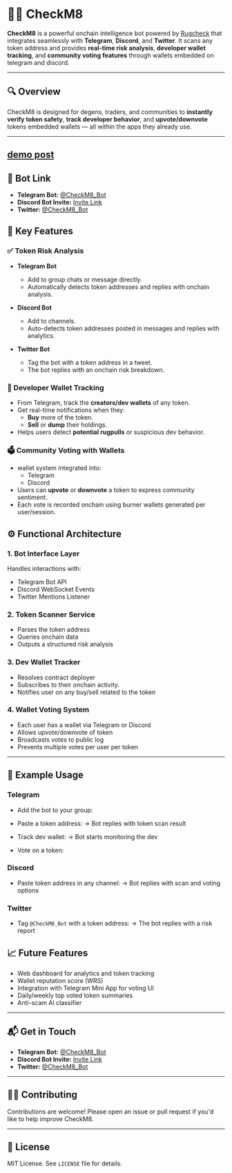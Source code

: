 # 🕵️‍♂️ CheckM8

**CheckM8** is a powerful onchain intelligence bot powered by [Rugcheck](https://rugcheck.xyz/) that integrates seamlessly with **Telegram**, **Discord**, and **Twitter**. It scans any token address and provides **real-time risk analysis**, **developer wallet tracking**, and **community voting features** through wallets embedded on telegram and discord.

---

## 🔍 Overview

CheckM8 is designed for degens, traders, and communities to **instantly verify token safety**, **track developer behavior**, and **upvote/downvote** tokens embedded wallets — all within the apps they already use.

---

## [demo post](https://x.com/CheckM8_Bot/status/1917753103350112369)

## 🔗 Bot Link

- **Telegram Bot:** [@CheckM8_Bot](https://t.me/CheckM8_Bot)
- **Discord Bot Invite:** [Invite Link](https://discord.com/oauth2/authorize?client_id=1358869096560853162&permissions=1689934340028480&integration_type=0&scope=bot)
- **Twitter:** [@CheckM8_Bot](https://x.com/CheckM8_Bot)

## 🚀 Key Features

### ✅ Token Risk Analysis

- **Telegram Bot**
  - Add to group chats or message directly.
  - Automatically detects token addresses and replies with onchain analysis.
- **Discord Bot**

  - Add to channels.
  - Auto-detects token addresses posted in messages and replies with analytics.

- **Twitter Bot**
  - Tag the bot with a token address in a tweet.
  - The bot replies with an onchain risk breakdown.

### 🔎 Developer Wallet Tracking

- From Telegram, track the **creators/dev wallets** of any token.
- Get real-time notifications when they:
  - **Buy** more of the token.
  - **Sell** or **dump** their holdings.
- Helps users detect **potential rugpulls** or suspicious dev behavior.

### 🗳️ Community Voting with Wallets

- wallet system integrated into:
  - Telegram
  - Discord
- Users can **upvote** or **downvote** a token to express community sentiment.
- Each vote is recorded onchain using burner wallets generated per user/session.

## ⚙️ Functional Architecture

### 1. **Bot Interface Layer**

Handles interactions with:

- Telegram Bot API
- Discord WebSocket Events
- Twitter Mentions Listener

### 2. **Token Scanner Service**

- Parses the token address
- Queries onchain data
- Outputs a structured risk analysis

### 3. **Dev Wallet Tracker**

- Resolves contract deployer
- Subscribes to their onchain activity.
- Notifies user on any buy/sell related to the token

### 4. **Wallet Voting System**

- Each user has a wallet via Telegram or Discord
- Allows upvote/downvote of token
- Broadcasts votes to public log
- Prevents multiple votes per user per token

---

## 🧪 Example Usage

### Telegram

- Add the bot to your group:

- Paste a token address:
  → Bot replies with token scan result

- Track dev wallet:
  → Bot starts monitoring the dev

- Vote on a token:

### Discord

- Paste token address in any channel:
  → Bot replies with scan and voting options

### Twitter

- Tag `@CheckM8_Bot` with a token address:
  → The bot replies with a risk report

## 📈 Future Features

- Web dashboard for analytics and token tracking
- Wallet reputation score (WRS)
- Integration with Telegram Mini App for voting UI
- Daily/weekly top voted token summaries
- Anti-scam AI classifier

---

## 📬 Get in Touch

- **Telegram Bot:** [@CheckM8_Bot](https://t.me/CheckM8_Bot)
- **Discord Bot Invite:** [Invite Link](https://discord.com/oauth2/authorize?client_id=1358869096560853162&permissions=1689934340028480&integration_type=0&scope=bot)
- **Twitter:** [@CheckM8_Bot](https://x.com/CheckM8_Bot)

---

## 🧑‍💻 Contributing

Contributions are welcome! Please open an issue or pull request if you'd like to help improve CheckM8.

---

## 🪪 License

MIT License. See `LICENSE` file for details.
